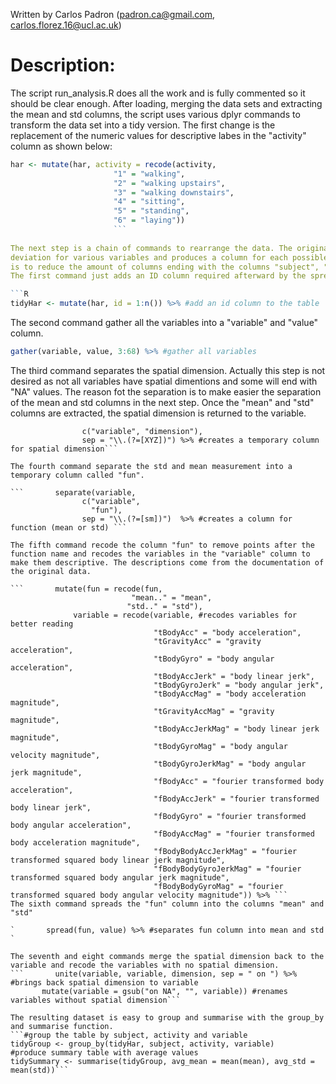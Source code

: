 Written by Carlos Padron (padron.ca@gmail.com, carlos.florez.16@ucl.ac.uk)

# Description:
The script run_analysis.R does all the work and is fully commented so it should be clear enough. 
After loading, merging the data sets and extracting the mean and std columns, 
the script uses various dplyr commands to transform the data set into a tidy version.
The first change is the replacement of the numeric values for descriptive labes in the "activity" column as shown below:

```R
har <- mutate(har, activity = recode(activity, 
                       "1" = "walking",
                       "2" = "walking upstairs",
                       "3" = "walking downstairs",
                       "4" = "sitting",
                       "5" = "standing",
                       "6" = "laying"))
                       ```
                 
The next step is a chain of commands to rearrange the data. The original data set measures the mean and the standard 
deviation for various variables and produces a column for each possible combination. The approach taken in this assignment
is to reduce the amount of columns ending with the columns "subject", "variable", "mean" and "std" which can be grouped to form a summary table. The summary table is saved here as tidyData.txt.
The first command just adds an ID column required afterward by the spread function.

```R
tidyHar <- mutate(har, id = 1:n()) %>% #add an id column to the table
```

The second command gather all the variables into a "variable" and "value" column.

```R     
gather(variable, value, 3:68) %>% #gather all variables
```

The third command separates the spatial dimension. Actually this step is not desired as not all variables have spatial dimentions and some will end with "NA" values. The reason fot the separation is to make easier the separation of the mean and std columns in the next step. Once the "mean" and "std" columns are extracted, the spatial dimension is returned to the variable.

```       separate(variable,
                c("variable", "dimension"),
                sep = "\\.(?=[XYZ])") %>% #creates a temporary column for spatial dimension```
                
The fourth command separate the std and mean measurement into a temporary column called "fun".

```       separate(variable,
                c("variable",
                  "fun"),
                sep = "\\.(?=[sm])")  %>% #creates a column for function (mean or std) ```

The fifth command recode the column "fun" to remove points after the function name and recodes the variables in the "variable" column to make them descriptive. The descriptions come from the documentation of the original data.
 
```       mutate(fun = recode(fun,
                           "mean.." = "mean",
                          "std.." = "std"),
              variable = recode(variable, #recodes variables for better reading
                                "tBodyAcc" = "body acceleration",
                                "tGravityAcc" = "gravity acceleration",
                                "tBodyGyro" = "body angular acceleration",
                                "tBodyAccJerk" = "body linear jerk",
                                "tBodyGyroJerk" = "body angular jerk",
                                "tBodyAccMag" = "body acceleration magnitude",
                                "tGravityAccMag" = "gravity magnitude",
                                "tBodyAccJerkMag" = "body linear jerk magnitude",
                                "tBodyGyroMag" = "body angular velocity magnitude",
                                "tBodyGyroJerkMag" = "body angular jerk magnitude",
                                "fBodyAcc" = "fourier transformed body acceleration",
                                "fBodyAccJerk" = "fourier transformed body linear jerk",
                                "fBodyGyro" = "fourier transformed body angular acceleration",
                                "fBodyAccMag" = "fourier transformed body acceleration magnitude",
                                "fBodyBodyAccJerkMag" = "fourier transformed squared body linear jerk magnitude",
                                "fBodyBodyGyroJerkMag" = "fourier transformed squared body angular jerk magnitude",
                                "fBodyBodyGyroMag" = "fourier transformed squared body angular velocity magnitude")) %>% ```
The sixth command spreads the "fun" column into the columns "mean" and "std" 
 
`       spread(fun, value) %>% #separates fun column into mean and std `

The seventh and eight commands merge the spatial dimension back to the variable and recode the variables with no spatial dimension.
```       unite(variable, variable, dimension, sep = " on ") %>%  #brings back spatial dimension to variable
       mutate(variable = gsub("on NA", "", variable)) #renames variables without spatial dimension```

The resulting dataset is easy to group and summarise with the group_by and summarise function.
```#group the table by subject, activity and variable
tidyGroup <- group_by(tidyHar, subject, activity, variable) 
#produce summary table with average values
tidySummary <- summarise(tidyGroup, avg_mean = mean(mean), avg_std = mean(std))```
